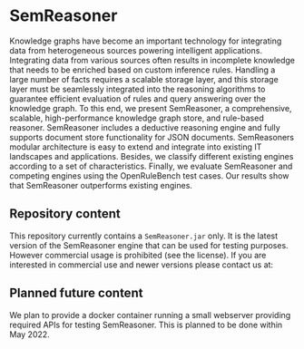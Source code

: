 # SemReasoner
Knowledge graphs have become an important technology for integrating data from heterogeneous sources powering intelligent applications. Integrating data from various sources often results in incomplete knowledge that needs to be enriched based on custom inference rules. Handling a large number of facts requires a scalable storage layer, and this storage layer must be seamlessly integrated into the reasoning algorithms to guarantee efficient evaluation of rules and query answering over the knowledge graph. To this end, we present SemReasoner, a comprehensive, scalable, high-performance knowledge graph store, and rule-based reasoner. SemReasoner includes a deductive reasoning engine and fully supports document store functionality for JSON documents. SemReasoners modular architecture is easy to extend and integrate into existing IT landscapes and applications. Besides, we classify different existing engines according to a set of characteristics. Finally, we evaluate SemReasoner and competing engines using the OpenRuleBench test cases. Our results show that SemReasoner outperforms existing engines.

## Repository content
This repository currently contains a `SemReasoner.jar` only. It is the latest version of the SemReasoner engine that can be used for testing purposes. However commercial usage is prohibited (see the license).
If you are interested in commercial use and newer versions please contact us at:

## Planned future content
We plan to provide a docker container running a small webserver providing required APIs for testing SemReasoner. This is planned to be done within May 2022.
